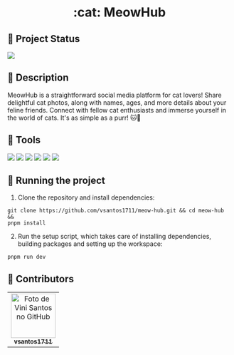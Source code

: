 <h1 align="center">:cat: MeowHub</h1>

## :dart: Project Status

<img src="http://img.shields.io/static/v1?label=STATUS&message=IN%20PROGRESS&color=blue&style=for-the-badge"/>

## :memo: Description

MeowHub is a straightforward social media platform for cat lovers! Share delightful cat photos, along with names, ages, and more details about your feline friends. Connect with fellow cat enthusiasts and immerse yourself in the world of cats. It's as simple as a purr! 🐱📸 

## :wrench: Tools

[<img src="https://img.shields.io/badge/next%20js-000000?style=for-the-badge&logo=nextdotjs&logoColor=white" />](https://nextjs.org/)
[<img src="https://img.shields.io/badge/TypeScript-007ACC?style=for-the-badge&logo=typescript&logoColor=white" />](https://www.typescriptlang.org/)
[<img src="https://img.shields.io/badge/Tailwind_CSS-38B2AC?style=for-the-badge&logo=tailwind-css&logoColor=white" />](https://tailwindcss.com/)
[<img src="https://img.shields.io/badge/Vercel-242938?style=for-the-badge&logo=vercel&logoColor=white" />](https://vercel.com/)
[<img src="https://img.shields.io/badge/Zod-3E67B1?style=for-the-badge&logo=zod" />](https://zod.dev/)
[<img src="https://img.shields.io/badge/shadcnui-000000?style=for-the-badge&logo=shadcnui" />](https://https://ui.shadcn.com/)

## :rocket: Running the project

1. Clone the repository and install dependencies:

```shell
git clone https://github.com/vsantos1711/meow-hub.git && cd meow-hub && 
pnpm install
```
2. Run the setup script, which takes care of installing dependencies, building packages and setting up the workspace:

```shell
pnpm run dev
```

## :handshake: Contributors

<table>
  <tr>
    <td align="center">
      <a href="http://github.com/vsantos1711">
        <img src="https://avatars.githubusercontent.com/u/104466068?v=4" width="100px;" alt="Foto de Vini Santos no GitHub"/><br>
        <sub>
          <b>vsantos1711</b>
        </sub>
      </a>
    </td>
  </tr>
</table>
